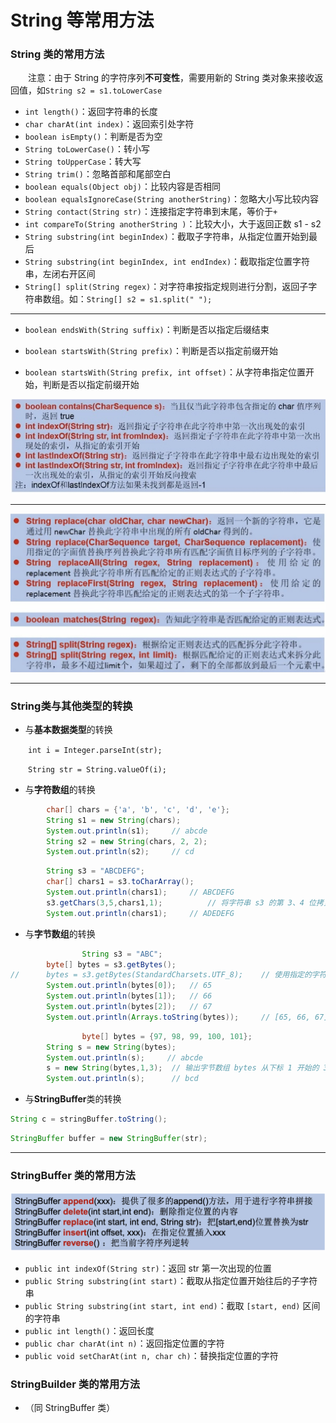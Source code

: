 # String 等常用方法

### String 类的常用方法

&ensp;&ensp;&ensp;&ensp;注意：由于 String 的字符序列**不可变性**，需要用新的 String 类对象来接收返回值，如`String s2 = s1.toLowerCase`

- `int length()`：返回字符串的长度
- `char charAt(int index)`：返回索引处字符
- `boolean isEmpty()`：判断是否为空
- `String toLowerCase()`：转小写
- `String toUpperCase`：转大写
- `String trim()`：忽略首部和尾部空白
- `boolean equals(Object obj)`：比较内容是否相同
- `boolean equalsIgnoreCase(String anotherString)`：忽略大小写比较内容
- `String contact(String str)`：连接指定字符串到末尾，等价于`+`
- `int compareTo(String anotherString )`：比较大小，大于返回正数 s1 - s2
- `String substring(int beginIndex)`：截取子字符串，从指定位置开始到最后
- `String substring(int beginIndex, int endIndex)`：截取指定位置字符串，左闭右开区间
- `String[] split(String regex)`：对字符串按指定规则进行分割，返回子字符串数组。如：`String[] s2 = s1.split(" ");`

------

- `boolean endsWith(String suffix)`：判断是否以指定后缀结束

- `boolean startsWith(String prefix)`：判断是否以指定前缀开始

- `boolean startsWith(String prefix, int offset)`：从字符串指定位置开始，判断是否以指定前缀开始

<p align="center">
	<img src="https://raw.githubusercontent.com/TortoiseKnightB/Java_notes/main/images/String等常见用法/01.jpg" width="600" />
</p>

------

<p align="center">
	<img src="https://raw.githubusercontent.com/TortoiseKnightB/Java_notes/main/images/String等常见用法/02.jpg" width="600" />
</p>

-------

### String类与其他类型的转换

- 与**基本数据类型**的转换

&ensp;&ensp;&ensp;&ensp;`int i = Integer.parseInt(str);`

&ensp;&ensp;&ensp;&ensp;`String str = String.valueOf(i);`

- 与**字符数组**的转换

```java
        char[] chars = {'a', 'b', 'c', 'd', 'e'};
        String s1 = new String(chars);
        System.out.println(s1);     // abcde
        String s2 = new String(chars, 2, 2);
        System.out.println(s2);     // cd
```
```java
        String s3 = "ABCDEFG";
        char[] chars1 = s3.toCharArray();
        System.out.println(chars1);     // ABCDEFG
        s3.getChars(3,5,chars1,1);			// 将字符串 s3 的第 3、4 位拷贝到数组 chars1 的第 1、2 位上
        System.out.println(chars1);     // ADEDEFG
```

- 与**字节数组**的转换

```java
 				String s3 = "ABC";
        byte[] bytes = s3.getBytes();
//	  	bytes = s3.getBytes(StandardCharsets.UTF_8); 	// 使用指定的字符集
        System.out.println(bytes[0]);   // 65
        System.out.println(bytes[1]);   // 66
        System.out.println(bytes[2]);   // 67
        System.out.println(Arrays.toString(bytes));     // [65, 66, 67]
```


```java
				byte[] bytes = {97, 98, 99, 100, 101};
        String s = new String(bytes);
        System.out.println(s);     // abcde
        s = new String(bytes,1,3);  // 输出字节数组 bytes 从下标 1 开始的 3 个字节
        System.out.println(s);      // bcd
```

- 与**StringBuffer**类的转换

```java
String c = stringBuffer.toString();
```

```java
StringBuffer buffer = new StringBuffer(str);
```

------

### StringBuffer 类的常用方法

<p align="center">
	<img src="https://raw.githubusercontent.com/TortoiseKnightB/Java_notes/main/images/String等常见用法/03.png" width="600" />
</p>

- `public int indexOf(String str)`：返回 str 第一次出现的位置
- `public String substring(int start)`：截取从指定位置开始往后的子字符串
- `public String substring(int start, int end)`：截取 `[start, end)` 区间的字符串
- `public int length()`：返回长度
- `public char charAt(int n)`：返回指定位置的字符
- `public void setCharAt(int n, char ch)`：替换指定位置的字符

### StringBuilder 类的常用方法

- （同 StringBuffer 类）

